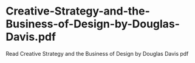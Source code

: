 # Creative-Strategy-and-the-Business-of-Design-by-Douglas-Davis.pdf
Read Creative Strategy and the Business of Design by Douglas Davis pdf
